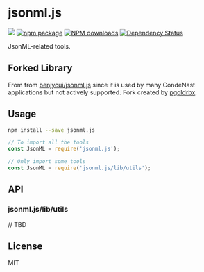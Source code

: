 # jsonml.js

[![](https://img.shields.io/travis/benjycui/jsonml.js.svg?style=flat-square)](https://travis-ci.org/benjycui/jsonml.js)
[![npm package](https://img.shields.io/npm/v/jsonml.js.svg?style=flat-square)](https://www.npmjs.org/package/jsonml.js)
[![NPM downloads](http://img.shields.io/npm/dm/jsonml.js.svg?style=flat-square)](https://npmjs.org/package/jsonml.js)
[![Dependency Status](https://david-dm.org/benjycui/jsonml.js.svg?style=flat-square)](https://david-dm.org/benjycui/jsonml.js)

JsonML-related tools.

## Forked Library

From from [benjycui/jsonml.js](https://github.com/benjycui/jsonml.js) since it is used by many CondeNast applications but not actively supported. Fork created by [pgoldrbx](https://github.com/pgoldrbx).

## Usage

```bash
npm install --save jsonml.js
```

```js
// To import all the tools
const JsonML = require('jsonml.js');

// Only import some tools
const JsonML = require('jsonml.js/lib/utils');
```

## API

### jsonml.js/lib/utils

// TBD

## License

MIT
